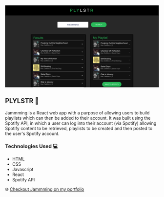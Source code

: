 <img src='./Images/PLYLSTRScreenShot.png'></img>

## PLYLSTR 🎵

Jammming is a React web app with a purpose of allowing users to build playlists which can then be added to their account. It was built using the Spotify API, in which a user can log into their account (via Spotify) allowing Spotify content to be retrieved, playlists to be created and then posted to the user's Spotify account. 

### Technologies Used 💻
- HTML
- CSS
- Javascript
- React
- Spotify API

🌐 <a href="">Checkout Jammming on my portfolio</a>
